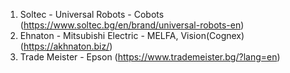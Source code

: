 1. Soltec - Universal Robots - Cobots (https://www.soltec.bg/en/brand/universal-robots-en)
2. Ehnaton - Mitsubishi Electric - MELFA, Vision(Cognex) (https://akhnaton.biz/)
3. Trade Meister - Epson (https://www.trademeister.bg/?lang=en)